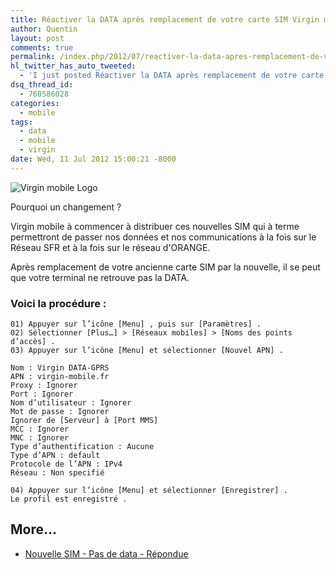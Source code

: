 ```yaml
---
title: Réactiver la DATA après remplacement de votre carte SIM Virgin mobile
author: Quentin
layout: post
comments: true
permalink: /index.php/2012/07/reactiver-la-data-apres-remplacement-de-votre-carte-sim-virgin-mobile/
hl_twitter_has_auto_tweeted:
  - 'I just posted Réactiver la DATA après remplacement de votre carte SIM Virgin mobile, read it here: http://blog.quentinrousseau.fr/?p=522'
dsq_thread_id:
  - 760586028
categories:
  - mobile
tags:
  - data
  - mobile
  - virgin
date: Wed, 11 Jul 2012 15:00:21 -8000
---
```


![Virgin mobile Logo](/assets/wp-content/uploads/2012/07/virgin-mobile-logo-300x158.jpg)

Pourquoi un changement ?

Virgin mobile à commencer à distribuer ces nouvelles SIM qui à terme permettront de passer nos données et nos communications à la fois sur le Réseau SFR et à la fois sur le réseau d'ORANGE.

Après remplacement de votre ancienne carte SIM par la nouvelle, il se peut que votre terminal ne retrouve pas la DATA.

### Voici la procédure :

```plain
01) Appuyer sur l’icône [Menu] , puis sur [Paramètres] .
02) Sélectionner [Plus…] > [Réseaux mobiles] > [Noms des points d’accès] .
03) Appuyer sur l’icône [Menu] et sélectionner [Nouvel APN] .

Nom : Virgin DATA-GPRS
APN : virgin-mobile.fr
Proxy : Ignorer
Port : Ignorer
Nom d’utilisateur : Ignorer
Mot de passe : Ignorer
Ignorer de [Serveur] à [Port MMS]
MCC : Ignorer
MNC : Ignorer
Type d’authentification : Aucune
Type d’APN : default
Protocole de l’APN : IPv4
Réseau : Non specifié

04) Appuyer sur l’icône [Menu] et sélectionner [Enregistrer] .
Le profil est enregistré .
```

## More...

*   <a href="http://assistance-mobile.virginmobile.fr/questions/248652-nouvelle-sim-pas-de-data" title="Nouvelle SIM - Pas de data - Répondue" rel="nofollow">Nouvelle SIM - Pas de data - Répondue</a>